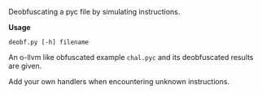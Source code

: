 Deobfuscating a pyc file by simulating instructions.

**Usage**

```
deobf.py [-h] filename
```

An o-llvm like obfuscated example `chal.pyc` and its deobfuscated results are given.

Add your own handlers when encountering unknown instructions.